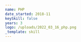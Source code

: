 ```yaml
---
name: PHP
date_started: 2018-11
keySkill: false
years: 3
logo: /uploads/2022_03_16_php.png
_template: skill
---
```


